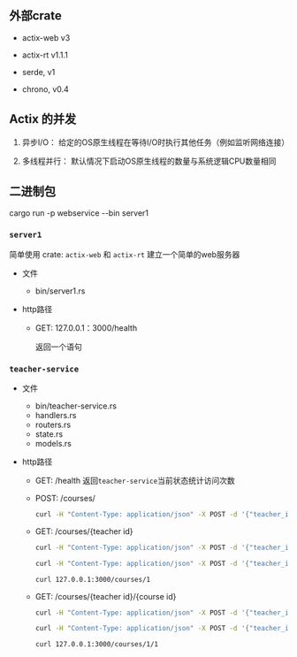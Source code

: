 ## 外部crate

- actix-web v3
- actix-rt v1.1.1

- serde, v1
- chrono, v0.4

## Actix 的并发

1. 异步I/O： 给定的OS原生线程在等待I/O时执行其他任务（例如监听网络连接）

2. 多线程并行： 默认情况下启动OS原生线程的数量与系统逻辑CPU数量相同

## 二进制包

cargo run -p webservice --bin server1

### `server1`

简单使用 crate: `actix-web` 和 `actix-rt` 建立一个简单的web服务器

- 文件

  - bin/server1.rs

- http路径
  - GET:  127.0.0.1：3000/health
    
    返回一个语句


### `teacher-service`

- 文件

  - bin/teacher-service.rs
  - handlers.rs
  - routers.rs
  - state.rs
  - models.rs

- http路径

  - GET:  /health
    返回`teacher-service`当前状态统计访问次数

  - POST: /courses/

    ```sh
    curl -H "Content-Type: application/json" -X POST -d '{"teacher_id":1, "name":"First course"}' "127.0.0.1:3000/courses/"
    ```

  - GET:  /courses/{teacher id}

    ```sh
    curl -H "Content-Type: application/json" -X POST -d '{"teacher_id":1, "name":"First course"}' "127.0.0.1:3000/courses/"

    curl -H "Content-Type: application/json" -X POST -d '{"teacher_id":1, "name":"Second course"}' "127.0.0.1:3000/courses/"
    
    curl 127.0.0.1:3000/courses/1
    ```

  - GET:  /courses/{teacher id}/{course id}

    ```sh
    curl -H "Content-Type: application/json" -X POST -d '{"teacher_id":1, "name":"First course"}' "127.0.0.1:3000/courses/"

    curl -H "Content-Type: application/json" -X POST -d '{"teacher_id":1, "name":"Second course"}' "127.0.0.1:3000/courses/"

    curl 127.0.0.1:3000/courses/1/1
    ```